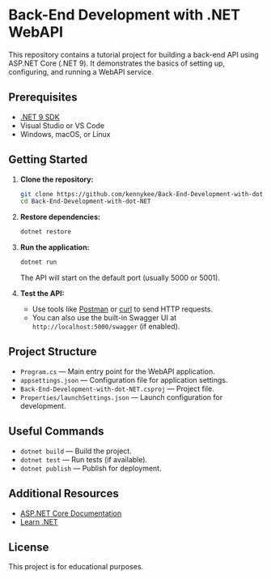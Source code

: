 # Back-End Development with .NET WebAPI

This repository contains a tutorial project for building a back-end API using ASP.NET Core (.NET 9). It demonstrates the basics of setting up, configuring, and running a WebAPI service.

## Prerequisites

- [.NET 9 SDK](https://dotnet.microsoft.com/download)
- Visual Studio or VS Code
- Windows, macOS, or Linux

## Getting Started

1. **Clone the repository:**

   ```sh
   git clone https://github.com/kennykee/Back-End-Development-with-dot-NET.git
   cd Back-End-Development-with-dot-NET
   ```

2. **Restore dependencies:**

   ```sh
   dotnet restore
   ```

3. **Run the application:**

   ```sh
   dotnet run
   ```

   The API will start on the default port (usually 5000 or 5001).

4. **Test the API:**
   - Use tools like [Postman](https://www.postman.com/) or [curl](https://curl.se/) to send HTTP requests.
   - You can also use the built-in Swagger UI at `http://localhost:5000/swagger` (if enabled).

## Project Structure

- `Program.cs` — Main entry point for the WebAPI application.
- `appsettings.json` — Configuration file for application settings.
- `Back-End-Development-with-dot-NET.csproj` — Project file.
- `Properties/launchSettings.json` — Launch configuration for development.

## Useful Commands

- `dotnet build` — Build the project.
- `dotnet test` — Run tests (if available).
- `dotnet publish` — Publish for deployment.

## Additional Resources

- [ASP.NET Core Documentation](https://docs.microsoft.com/aspnet/core)
- [Learn .NET](https://dotnet.microsoft.com/learn)

## License

This project is for educational purposes.
